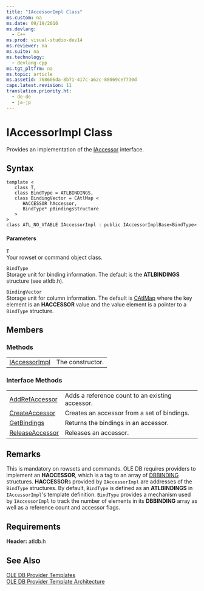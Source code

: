 ```yaml
---
title: "IAccessorImpl Class"
ms.custom: na
ms.date: 09/19/2016
ms.devlang: 
  - C++
ms.prod: visual-studio-dev14
ms.reviewer: na
ms.suite: na
ms.technology: 
  - devlang-cpp
ms.tgt_pltfrm: na
ms.topic: article
ms.assetid: 768606da-8b71-417c-a62c-88069ce7730d
caps.latest.revision: 11
translation.priority.ht: 
  - de-de
  - ja-jp
---
```

# IAccessorImpl Class
Provides an implementation of the [IAccessor](https://msdn.microsoft.com/en-us/library/ms719672.aspx) interface.  
  
## Syntax  
  
```  
template <  
   class T,   
   class BindType = ATLBINDINGS,   
   class BindingVector = CAtlMap <   
      HACCESSOR hAccessor,   
      BindType* pBindingsStructure   
   >   
>  
class ATL_NO_VTABLE IAccessorImpl : public IAccessorImplBase<BindType>  
```  
  
#### Parameters  
 `T`  
 Your rowset or command object class.  
  
 `BindType`  
 Storage unit for binding information. The default is the **ATLBINDINGS** structure (see atldb.h).  
  
 `BindingVector`  
 Storage unit for column information. The default is [CAtlMap](../vs140/CAtlMap-Class.md) where the key element is an **HACCESSOR** value and the value element is a pointer to a `BindType` structure.  
  
## Members  
  
### Methods  
  
|||  
|-|-|  
|[IAccessorImpl](../vs140/IAccessorImpl-Class.md)|The constructor.|  
  
### Interface Methods  
  
|||  
|-|-|  
|[AddRefAccessor](../vs140/IAccessorImpl--AddRefAccessor.md)|Adds a reference count to an existing accessor.|  
|[CreateAccessor](../vs140/IAccessorImpl--CreateAccessor.md)|Creates an accessor from a set of bindings.|  
|[GetBindings](../vs140/IAccessorImpl--GetBindings.md)|Returns the bindings in an accessor.|  
|[ReleaseAccessor](../vs140/IAccessorImpl--ReleaseAccessor.md)|Releases an accessor.|  
  
## Remarks  
 This is mandatory on rowsets and commands. OLE DB requires providers to implement an **HACCESSOR**, which is a tag to an array of [DBBINDING](https://msdn.microsoft.com/en-us/library/ms716845.aspx) structures. **HACCESSOR**s provided by `IAccessorImpl` are addresses of the `BindType` structures. By default, `BindType` is defined as an **ATLBINDINGS** in `IAccessorImpl`'s template definition. `BindType` provides a mechanism used by `IAccessorImpl` to track the number of elements in its **DBBINDING** array as well as a reference count and accessor flags.  
  
## Requirements  
 **Header:** atldb.h  
  
## See Also  
 [OLE DB Provider Templates](../vs140/OLE-DB-Provider-Templates--C---.md)   
 [OLE DB Provider Template Architecture](../vs140/OLE-DB-Provider-Template-Architecture.md)